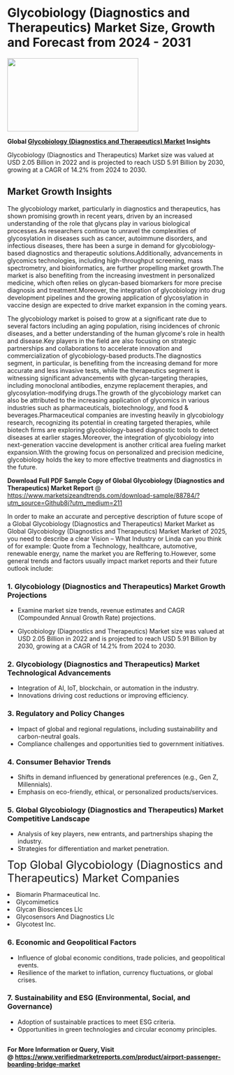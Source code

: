 <H1>Glycobiology (Diagnostics and Therapeutics) Market Size, Growth and Forecast from 2024 - 2031</H1><img class="aligncenter size-medium wp-image-584254" src="https://thirdeyenews.in/wp-content/uploads/2024/09/Global-Market-Research-300x168.jpeg" alt="" width="300" height="168" /><p><strong>Global&nbsp;<a href="https://www.marketsizeandtrends.com/download-sample/88784/?utm_source=Github8j?utm_medium=211">Glycobiology (Diagnostics and Therapeutics) Market</a> Insights</strong></p><p>Glycobiology (Diagnostics and Therapeutics) Market size was valued at USD 2.05 Billion in 2022 and is projected to reach USD 5.91 Billion by 2030, growing at a CAGR of 14.2% from 2024 to 2030.</p><p><h2>Market Growth Insights</h2> <p>The glycobiology market, particularly in diagnostics and therapeutics, has shown promising growth in recent years, driven by an increased understanding of the role that glycans play in various biological processes.As researchers continue to unravel the complexities of glycosylation in diseases such as cancer, autoimmune disorders, and infectious diseases, there has been a surge in demand for glycobiology-based diagnostics and therapeutic solutions.Additionally, advancements in glycomics technologies, including high-throughput screening, mass spectrometry, and bioinformatics, are further propelling market growth.The market is also benefiting from the increasing investment in personalized medicine, which often relies on glycan-based biomarkers for more precise diagnosis and treatment.Moreover, the integration of glycobiology into drug development pipelines and the growing application of glycosylation in vaccine design are expected to drive market expansion in the coming years.</p> <p>The glycobiology market is poised to grow at a significant rate due to several factors including an aging population, rising incidences of chronic diseases, and a better understanding of the human glycome's role in health and disease.Key players in the field are also focusing on strategic partnerships and collaborations to accelerate innovation and commercialization of glycobiology-based products.The diagnostics segment, in particular, is benefiting from the increasing demand for more accurate and less invasive tests, while the therapeutics segment is witnessing significant advancements with glycan-targeting therapies, including monoclonal antibodies, enzyme replacement therapies, and glycosylation-modifying drugs.The growth of the glycobiology market can also be attributed to the increasing application of glycomics in various industries such as pharmaceuticals, biotechnology, and food & beverages.Pharmaceutical companies are investing heavily in glycobiology research, recognizing its potential in creating targeted therapies, while biotech firms are exploring glycobiology-based diagnostic tools to detect diseases at earlier stages.Moreover, the integration of glycobiology into next-generation vaccine development is another critical area fueling market expansion.With the growing focus on personalized and precision medicine, glycobiology holds the key to more effective treatments and diagnostics in the future.</p> <p><span class=""><strong>Download Full PDF Sample Copy of Global Glycobiology (Diagnostics and Therapeutics) Market Report</strong> @ <a href="https://www.marketsizeandtrends.com/download-sample/88784/?utm_source=Github8j?utm_medium=211" target="_blank">https://www.marketsizeandtrends.com/download-sample/88784/?utm_source=Github8j?utm_medium=211</a></span></p><p>In order to make an accurate and perceptive description of future scope of a Global&nbsp;Glycobiology (Diagnostics and Therapeutics) Market Market as Global&nbsp;Glycobiology (Diagnostics and Therapeutics) Market Market of 2025, you need to describe a clear Vision &ndash; What Industry or Linda can you think of for example: Quote from a Technology, healthcare, automotive, renewable energy, name the market you are Reffering to.However, some general trends and factors usually impact market reports and their future outlook include:</p><h3>1.&nbsp;<strong>Glycobiology (Diagnostics and Therapeutics) Market Growth Projections</strong></h3><ul><li>Examine market size trends, revenue estimates and CAGR (Compounded Annual Growth Rate) projections.</li><li><p>Glycobiology (Diagnostics and Therapeutics) Market size was valued at USD 2.05 Billion in 2022 and is projected to reach USD 5.91 Billion by 2030, growing at a CAGR of 14.2% from 2024 to 2030.</p></li></ul><h3>2.&nbsp;<strong>Glycobiology (Diagnostics and Therapeutics) Market Technological Advancements</strong></h3><ul><li>Integration of AI, IoT, blockchain, or automation in the industry.</li><li>Innovations driving cost reductions or improving efficiency.</li></ul><h3>3.&nbsp;<strong>Regulatory and Policy Changes</strong></h3><ul><li>Impact of global and regional regulations, including sustainability and carbon-neutral goals.</li><li>Compliance challenges and opportunities tied to government initiatives.</li></ul><h3>4.&nbsp;<strong>Consumer Behavior Trends</strong></h3><ul><li>Shifts in demand influenced by generational preferences (e.g., Gen Z, Millennials).</li><li>Emphasis on eco-friendly, ethical, or personalized products/services.</li></ul><h3>5.&nbsp;<strong>Global Glycobiology (Diagnostics and Therapeutics) Market Competitive Landscape</strong></h3><ul><li>Analysis of key players, new entrants, and partnerships shaping the industry.</li><li>Strategies for differentiation and market penetration.</li></ul><p data-pm-slice="1 1 []"><span style="color: inherit; font-family: inherit; font-size: 25px;">Top Global Glycobiology (Diagnostics and Therapeutics) Market Companies</span></p><div class="" data-test-id=""><p><li>Biomarin Pharmaceutical Inc.</li><li> Glycomimetics</li><li> Glycan Biosciences Llc</li><li> Glycosensors And Diagnostics Llc</li><li> Glycotest Inc.</li></p></div><h3>6.&nbsp;<strong>Economic and Geopolitical Factors</strong></h3><ul><li>Influence of global economic conditions, trade policies, and geopolitical events.</li><li>Resilience of the market to inflation, currency fluctuations, or global crises.</li></ul><h3>7.&nbsp;<strong>Sustainability and ESG (Environmental, Social, and Governance)</strong></h3><ul><li>Adoption of sustainable practices to meet ESG criteria.</li><li>Opportunities in green technologies and circular economy principles.</li></ul><h2><strong style="font-size: 14px;">For More Information or Query, Visit @&nbsp;</strong><a style="background-color: #ffffff; font-size: 14px;" href="https://www.marketsizeandtrends.com/report/glycobiology-diagnostics-and-therapeutics-market/" target="_blank">https://www.verifiedmarketreports.com/product/airport-passenger-boarding-bridge-market</a></h2>